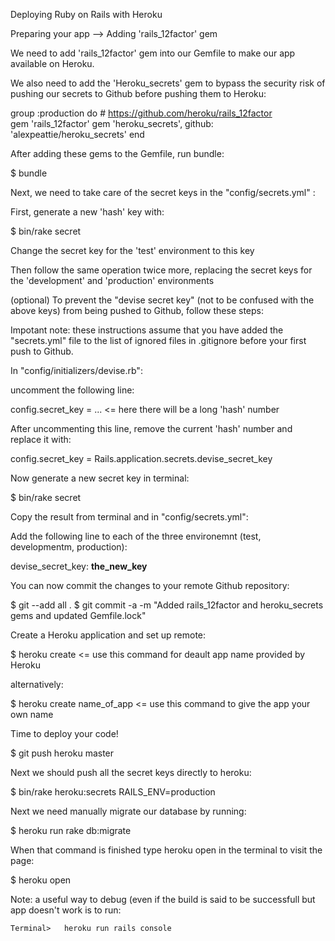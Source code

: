 Deploying Ruby on Rails with Heroku


Preparing your app --> Adding 'rails_12factor' gem
   
We need to add 'rails_12factor' gem into our Gemfile to make our app available on Heroku.

We also need to add the 'Heroku_secrets' gem to bypass the security risk of pushing our secrets to Github before pushing them to Heroku:

group :production do
    # https://github.com/heroku/rails_12factor  
    gem 'rails_12factor'
	gem 'heroku_secrets', github: 'alexpeattie/heroku_secrets'
end


After adding these gems to the Gemfile, run bundle:

$ bundle


Next, we need to take care of the secret keys in the "config/secrets.yml" :

First, generate a new 'hash' key with:

$ bin/rake secret

Change the secret key for the 'test' environment to this key

Then follow the same operation twice more, replacing the secret keys for the 'development' and 'production' environments


(optional) To prevent the "devise secret key" (not to be confused with the above keys) from being pushed to Github, follow these steps:

Impotant note: these instructions assume that you have added the "secrets.yml" file to the list of ignored files in .gitignore before your first push to Github.

In "config/initializers/devise.rb": 

uncomment the following line:

config.secret_key = ...      <=  here there will be a long 'hash' number

After uncommenting this line, remove the current 'hash' number and replace it with:

config.secret_key = Rails.application.secrets.devise_secret_key


Now generate a new secret key in terminal:

$ bin/rake secret

Copy the result from terminal and in "config/secrets.yml":

Add the following line to each of the three environemnt (test, developmentm, production):

devise_secret_key: **the_new_key**


You can now commit the changes to your remote Github repository:

$ git --add all .
$ git commit -a -m "Added rails_12factor and heroku_secrets gems and updated Gemfile.lock"


Create a Heroku application and set up remote:

$ heroku create 				<= use this command for deault app name provided by Heroku

alternatively:

$ heroku create name_of_app 	<= use this command to give the app your own name


Time to deploy your code!

$ git push heroku master


Next we should push all the secret keys directly to heroku:

$ bin/rake heroku:secrets RAILS_ENV=production


Next we need manually migrate our database by running:

$ heroku run rake db:migrate


When that command is finished type heroku open in the terminal to visit the page:

$ heroku open


Note: a useful way to debug (even if the build is said to be successfull but app 
doesn't work is to run:

	Terminal>	heroku run rails console




